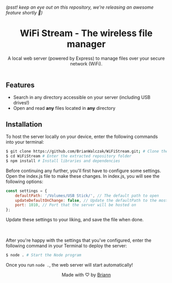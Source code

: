 ###### (psst! keep an eye out on this repository, we're releasing an awesome feature shortly 👀)
<h1 align="center">WiFi Stream - The wireless file manager</h1>

<p align="center">A local web server (powered by Express) to manage files over your secure network (WiFi).<br><br></p>

## Features
- Search in any directory accessible on your server (including USB drives!)
- Open and read **any** files located in **any** directory

## Installation
To host the server locally on your device, enter the following commands into your terminal:

```bash
$ git clone https://github.com/BrianWalczak/WiFiStream.git; # Clone the repository from GitHub
$ cd WiFiStream # Enter the extracted repository folder
$ npm install # Install libraries and dependencies
```

Before continuing any further, you'll first have to configure some settings. Open the index.js file to make these changes.
In index.js, you will see the following options:
```js
const settings = {
	defaultPath: '/Volumes/USB Stick/', // The default path to open
	updateDefaultOnChange: false, // Update the defaultPath to the most recent directory file search
	port: 1010, // Port that the server will be hosted on
};
```
Update these settings to your liking, and save the file when done.

<br></br>
After you're happy with the settings that you've configured, enter the following command in your Terminal to deploy the server:
```bash
$ node . # Start the Node program
```
Once you run ``node .``, the web server will start automatically!


  <p align="center">Made with ♡ by <a href="https://www.brianwalczak.com">Briann</a></p>
